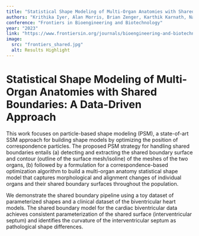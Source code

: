 ```yaml
---
title: "Statistical Shape Modeling of Multi-Organ Anatomies with Shared Boundaries: A Data-Driven Approach"
authors: "Krithika Iyer, Alan Morris, Brian Zenger, Karthik Karnath, Nawazish Khan, Benjamin A. Orkild, Oleksandre Korshak, Shireen Elhabian"
conference: "Frontiers in Bioengineering and Biotechnology"
year: "2023"
link: "https://www.frontiersin.org/journals/bioengineering-and-biotechnology/articles/10.3389/fbioe.2022.1078800/full"
image:
  src: "frontiers_shared.jpg"
  alt: Results Highlight
---
```


# Statistical Shape Modeling of Multi-Organ Anatomies with Shared Boundaries: A Data-Driven Approach

This work focuses on particle-based shape modeling (PSM), a state-of-art SSM approach for building shape models by optimizing the position of correspondence particles. The proposed PSM strategy for handling shared boundaries entails (a) detecting and extracting the shared boundary surface and contour (outline of the surface mesh/isoline) of the meshes of the two organs, (b) followed by a formulation for a correspondence-based optimization algorithm to build a multi-organ anatomy statistical shape model that captures morphological and alignment changes of individual organs and their shared boundary surfaces throughout the population.

We demonstrate the shared boundary pipeline using a toy dataset of parameterized shapes and a clinical dataset of the biventricular heart models. The shared boundary model for the cardiac biventricular data achieves consistent parameterization of the shared surface (interventricular septum) and identifies the curvature of the interventricular septum as pathological shape differences.